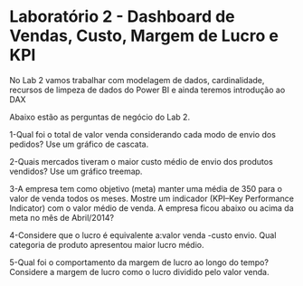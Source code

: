 # Laboratório 2 - Dashboard de Vendas, Custo, Margem de Lucro e KPI

No Lab 2 vamos trabalhar com modelagem de dados, cardinalidade, recursos de limpeza de dados do Power BI e ainda teremos introdução ao DAX

Abaixo estão as perguntas de negócio do Lab 2.

1-Qual foi o total de valor venda considerando cada modo de envio dos pedidos? Use um gráfico de cascata.

2-Quais mercados tiveram o maior custo médio de envio dos produtos vendidos? Use um gráfico treemap.

3-A empresa tem como objetivo (meta) manter uma média de 350 para o valor de venda todos os meses. Mostre um indicador (KPI–Key Performance Indicator) com o valor médio de venda. A empresa ficou abaixo ou acima da meta no mês de Abril/2014?

4-Considere que o lucro é equivalente a:valor venda -custo envio. Qual categoria de produto apresentou maior lucro médio.

5-Qual foi o comportamento da margem de lucro ao longo do tempo? Considere a margem de lucro como o lucro dividido pelo valor venda.